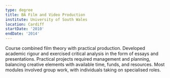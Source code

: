 ```yaml
---
type: degree
title: BA Film and Video Production
institute: University of South Wales
location: Cardiff
startDate: '2010'
endDate: '2014'
---
```


Course combined film theory with practical production. Developed academic rigour and exercised critical analysis in the form of essays and presentations. Practical projects required management and planning, balancing creative elements with available time, funds, and resources. Most modules involved group work, with individuals taking on specialised roles.